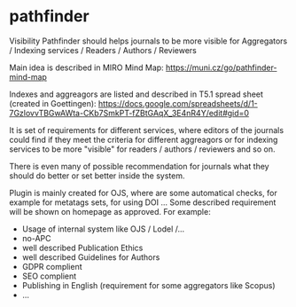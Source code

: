 # pathfinder
Visibility Pathfinder should helps journals to be more visible for Aggregators / Indexing services / Readers / Authors / Reviewers

Main idea is described in MIRO Mind Map: https://muni.cz/go/pathfinder-mind-map

Indexes and aggreagors are listed and described in T5.1 spread sheet (created in Goettingen):  https://docs.google.com/spreadsheets/d/1-7GzlovvTBGwAWta-CKb7SmkPT-fZBtGAqX_3E4nR4Y/edit#gid=0

It is set of requirements for different services, where editors of the journals could find if they meet the criteria for different aggreagors or for indexing services to be more "visible" for readers / authors / reviewers and so on.

There is even many of possible recommendation for journals what they should do better or set better inside the system. 

Plugin is mainly created for OJS, where are some automatical checks, for example for metatags sets, for using DOI ...
Some described requirement will be shown on homepage as approved. 
For example:
- Usage of internal system like OJS / Lodel /...
- no-APC
- well described Publication Ethics
- well described Guidelines for Authors
- GDPR complient
- SEO complient
- Publishing in English (requirement for some aggregators like Scopus)
- ...


